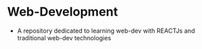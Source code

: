 # Web-Development

* A repository dedicated to learning web-dev with REACTJs and traditional web-dev technologies
